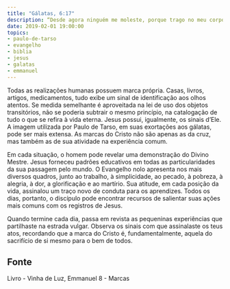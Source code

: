 ```yaml
---
title: "Gálatas, 6:17"
description: “Desde agora ninguém me moleste, porque trago no meu corpo as marcas do Senhor Jesus.” - Paulo 
date: 2019-02-01 19:00:00
topics: 
- paulo-de-tarso
- evangelho
- biblia
- jesus
- galatas
- emmanuel
---
```


Todas as realizações humanas possuem marca própria. Casas, livros,
artigos, medicamentos, tudo exibe um sinal de identificação aos olhos atentos. Se
medida semelhante é aproveitada na lei de uso dos objetos transitórios, não se
poderia subtrair o mesmo princípio, na catalogação de tudo o que se refira à vida
eterna. Jesus possui, igualmente, os sinais d’Ele. A imagem utilizada por Paulo de
Tarso, em suas exortações aos gálatas, pode ser mais extensa. As marcas do Cristo
não são apenas as da cruz, mas também as de sua atividade na experiência comum.

Em cada situação, o homem pode revelar uma demonstração do Divino
Mestre. Jesus forneceu padrões educativos em todas as particularidades da sua
passagem pelo mundo. O Evangelho no­lo apresenta nos mais diversos quadros,
junto ao trabalho, à simplicidade, ao pecado, à pobreza, à alegria, à dor, a
glorificação e ao martírio. Sua atitude, em cada posição da vida, assinalou um traço
novo de conduta para os aprendizes. Todos os dias, portanto, o discípulo pode
encontrar recursos de salientar suas ações mais comuns com os registros de Jesus.

Quando termine cada dia, passa em revista as pequeninas experiências que
partilhaste na estrada vulgar. Observa os sinais com que assinalaste os teus atos,
recordando que a marca do Cristo é, fundamentalmente, aquela do sacrifício de si
mesmo para o bem de todos.


## Fonte
Livro - Vinha de Luz, Emmanuel
8 - Marcas
